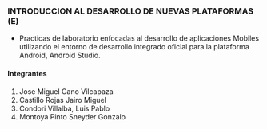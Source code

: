 ### INTRODUCCION AL DESARROLLO DE NUEVAS PLATAFORMAS (E)

- Practicas de laboratorio enfocadas al desarrollo de aplicaciones Mobiles utilizando el entorno de desarrollo integrado oficial para la plataforma Android, Android Studio.

#### Integrantes
                
1. Jose Miguel Cano Vilcapaza
2. Castillo Rojas Jairo Miguel
3. Condori Villalba, Luis Pablo
4. Montoya Pinto Sneyder Gonzalo
